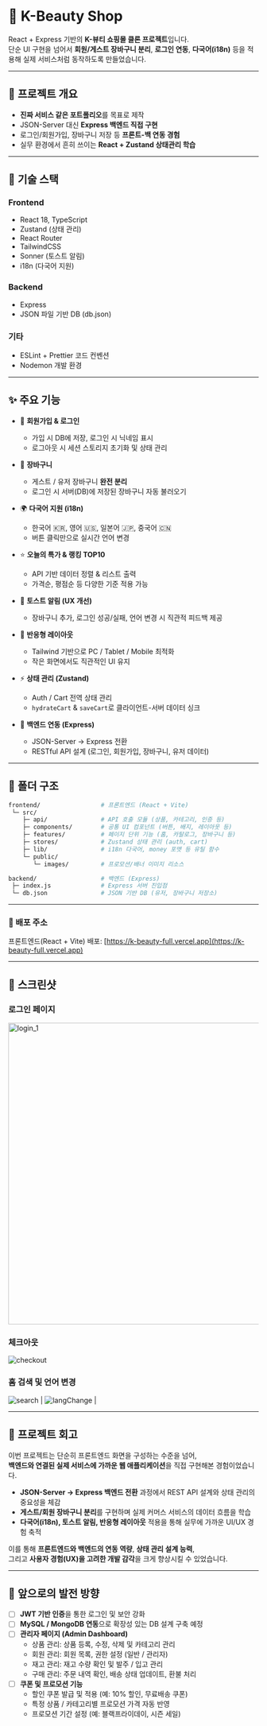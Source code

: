 # 🌸 K-Beauty Shop

React + Express 기반의 **K-뷰티 쇼핑몰 클론 프로젝트**입니다.  
단순 UI 구현을 넘어서 **회원/게스트 장바구니 분리**, **로그인 연동**, **다국어(i18n)** 등을 적용해 실제 서비스처럼 동작하도록 만들었습니다.

---

## 📌 프로젝트 개요

- **진짜 서비스 같은 포트폴리오**를 목표로 제작
- JSON-Server 대신 **Express 백엔드 직접 구현**
- 로그인/회원가입, 장바구니 저장 등 **프론트-백 연동 경험**
- 실무 환경에서 흔히 쓰이는 **React + Zustand 상태관리 학습**

---

## 🚀 기술 스택

### Frontend

- React 18, TypeScript
- Zustand (상태 관리)
- React Router
- TailwindCSS
- Sonner (토스트 알림)
- i18n (다국어 지원)

### Backend

- Express
- JSON 파일 기반 DB (db.json)

### 기타

- ESLint + Prettier 코드 컨벤션
- Nodemon 개발 환경

---

## ✨ 주요 기능

- 🔐 **회원가입 & 로그인**

  - 가입 시 DB에 저장, 로그인 시 닉네임 표시
  - 로그아웃 시 세션 스토리지 초기화 및 상태 관리

- 🛒 **장바구니**

  - 게스트 / 유저 장바구니 **완전 분리**
  - 로그인 시 서버(DB)에 저장된 장바구니 자동 불러오기

- 🌍 **다국어 지원 (i18n)**

  - 한국어 🇰🇷, 영어 🇺🇸, 일본어 🇯🇵, 중국어 🇨🇳
  - 버튼 클릭만으로 실시간 언어 변경

- ⭐ **오늘의 특가 & 랭킹 TOP10**

  - API 기반 데이터 정렬 & 리스트 출력
  - 가격순, 평점순 등 다양한 기준 적용 가능

- 🔔 **토스트 알림 (UX 개선)**

  - 장바구니 추가, 로그인 성공/실패, 언어 변경 시 직관적 피드백 제공

- 📱 **반응형 레이아웃**

  - Tailwind 기반으로 PC / Tablet / Mobile 최적화
  - 작은 화면에서도 직관적인 UI 유지

- ⚡ **상태 관리 (Zustand)**

  - Auth / Cart 전역 상태 관리
  - `hydrateCart` & `saveCart`로 클라이언트-서버 데이터 싱크

- 🚀 **백엔드 연동 (Express)**
  - JSON-Server → Express 전환
  - RESTful API 설계 (로그인, 회원가입, 장바구니, 유저 데이터)

---

## 📂 폴더 구조

```bash
frontend/                 # 프론트엔드 (React + Vite)
 └─ src/
    ├─ api/               # API 호출 모듈 (상품, 카테고리, 인증 등)
    ├─ components/        # 공통 UI 컴포넌트 (버튼, 배지, 레이아웃 등)
    ├─ features/          # 페이지 단위 기능 (홈, 카탈로그, 장바구니 등)
    ├─ stores/            # Zustand 상태 관리 (auth, cart)
    ├─ lib/               # i18n 다국어, money 포맷 등 유틸 함수
    └─ public/
       └─ images/         # 프로모션/배너 이미지 리소스

backend/                  # 백엔드 (Express)
 ├─ index.js              # Express 서버 진입점
 └─ db.json               # JSON 기반 DB (유저, 장바구니 저장소)

```

---

### 🚀 배포 주소

프론트엔드(React + Vite) 배포: [https://k-beauty-full.vercel.app](https://k-beauty-full.vercel.app)

---

## 📸 스크린샷

### 로그인 페이지

<img width="1343" height="607" alt="login_1" src="https://github.com/user-attachments/assets/6c649751-08b6-44af-8696-e3ae6197aeb9" />

### 체크아웃

![checkout](https://github.com/user-attachments/assets/18b16890-a7e5-46eb-bc1c-4787d2739439)

### 홈 검색 및 언어 변경

![search](https://github.com/user-attachments/assets/c79fe591-53c6-45c2-83c9-0cd8972bdbf0) |
![langChange](https://github.com/user-attachments/assets/75eabdd3-62f5-4917-be70-ee752d2f5735) |

---

## 📖 프로젝트 회고

이번 프로젝트는 단순히 프론트엔드 화면을 구성하는 수준을 넘어,  
**백엔드와 연결된 실제 서비스에 가까운 웹 애플리케이션**을 직접 구현해본 경험이었습니다.

- **JSON-Server → Express 백엔드 전환** 과정에서 REST API 설계와 상태 관리의 중요성을 체감
- **게스트/회원 장바구니 분리**를 구현하며 실제 커머스 서비스의 데이터 흐름을 학습
- **다국어(i18n), 토스트 알림, 반응형 레이아웃** 적용을 통해 실무에 가까운 UI/UX 경험 축적

이를 통해 **프론트엔드와 백엔드의 연동 역량**, **상태 관리 설계 능력**,  
그리고 **사용자 경험(UX)을 고려한 개발 감각**을 크게 향상시킬 수 있었습니다.

---

## 📝 앞으로의 발전 방향

- [ ] **JWT 기반 인증**을 통한 로그인 및 보안 강화
- [ ] **MySQL / MongoDB 연동**으로 확장성 있는 DB 설계 구축 예정
- [ ] **관리자 페이지 (Admin Dashboard)**
  - 상품 관리: 상품 등록, 수정, 삭제 및 카테고리 관리
  - 회원 관리: 회원 목록, 권한 설정 (일반 / 관리자)
  - 재고 관리: 재고 수량 확인 및 발주 / 입고 관리
  - 구매 관리: 주문 내역 확인, 배송 상태 업데이트, 환불 처리
- [ ] **쿠폰 및 프로모션 기능**
  - 할인 쿠폰 발급 및 적용 (예: 10% 할인, 무료배송 쿠폰)
  - 특정 상품 / 카테고리별 프로모션 가격 자동 반영
  - 프로모션 기간 설정 (예: 블랙프라이데이, 시즌 세일)
